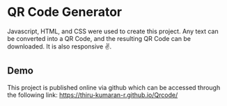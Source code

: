 
# QR Code Generator

Javascript, HTML, and CSS were used to create this project. Any text can be converted into a QR Code, and the resulting QR Code can be downloaded. It is also responsive ✌️.


## Demo

This project is published online via github which can be accessed through the following link:
 https://thiru-kumaran-r.github.io/Qrcode/



